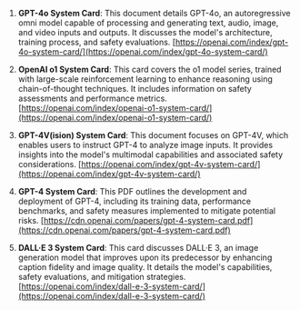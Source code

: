 1. **GPT-4o System Card**: This document details GPT-4o, an autoregressive omni model capable of processing and generating text, audio, image, and video inputs and outputs. It discusses the model's architecture, training process, and safety evaluations. [https://openai.com/index/gpt-4o-system-card/](https://openai.com/index/gpt-4o-system-card/)

2. **OpenAI o1 System Card**: This card covers the o1 model series, trained with large-scale reinforcement learning to enhance reasoning using chain-of-thought techniques. It includes information on safety assessments and performance metrics. [https://openai.com/index/openai-o1-system-card/](https://openai.com/index/openai-o1-system-card/)

3. **GPT-4V(ision) System Card**: This document focuses on GPT-4V, which enables users to instruct GPT-4 to analyze image inputs. It provides insights into the model's multimodal capabilities and associated safety considerations. [https://openai.com/index/gpt-4v-system-card/](https://openai.com/index/gpt-4v-system-card/)

4. **GPT-4 System Card**: This PDF outlines the development and deployment of GPT-4, including its training data, performance benchmarks, and safety measures implemented to mitigate potential risks. [https://cdn.openai.com/papers/gpt-4-system-card.pdf](https://cdn.openai.com/papers/gpt-4-system-card.pdf)

5. **DALL·E 3 System Card**: This card discusses DALL·E 3, an image generation model that improves upon its predecessor by enhancing caption fidelity and image quality. It details the model's capabilities, safety evaluations, and mitigation strategies. [https://openai.com/index/dall-e-3-system-card/](https://openai.com/index/dall-e-3-system-card/)
